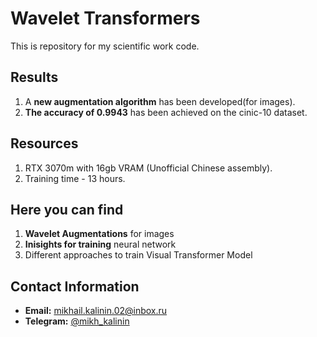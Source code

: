 # Wavelet Transformers

This is repository for my scientific work code.

## Results
1. A **new augmentation algorithm** has been developed(for images).
2. **The accuracy of 0.9943** has been achieved on the cinic-10 dataset.

## Resources
1. RTX 3070m with 16gb VRAM (Unofficial Chinese assembly).
2. Training time - 13 hours.


## Here you can find
1. **Wavelet Augmentations** for images
2. **Inisights for training** neural network
3. Different approaches to train Visual Transformer Model





## Contact Information

- **Email:** [mikhail.kalinin.02@inbox.ru](mailto:mikhail.kalinin.02@inbox.ru)
- **Telegram:** [@mikh_kalinin](https://t.me/mikh_kalinin)
